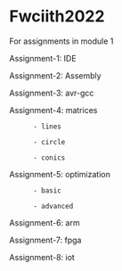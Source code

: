 # Fwciith2022
For assignments in module 1

Assignment-1: IDE

Assignment-2: Assembly

Assignment-3: avr-gcc

Assignment-4: matrices

          - lines
						
          - circle
						
          - conics

Assignment-5: optimization

          - basic
						
          - advanced

Assignment-6: arm

Assignment-7: fpga

Assignment-8: iot
